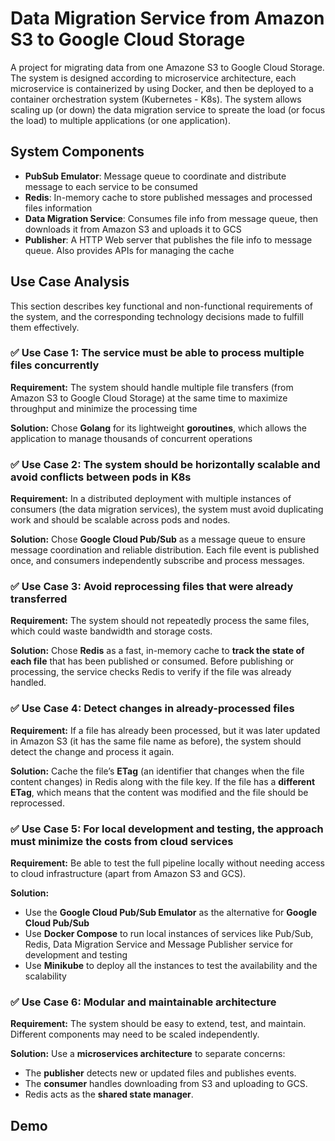 # Data Migration Service from Amazon S3 to Google Cloud Storage

A project for migrating data from one Amazone S3 to Google Cloud Storage. The system is designed according to microservice architecture, each microservice is containerized by using Docker, and then be deployed to a container orchestration system (Kubernetes - K8s). The system allows scaling up (or down) the data migration service to spreate the load (or focus the load) to multiple applications (or one application).



## System Components
- **PubSub Emulator**: Message queue to coordinate and distribute message to each service to be consumed
- **Redis**: In-memory cache to store published messages and processed files information
- **Data Migration Service**: Consumes file info from message queue, then downloads it from Amazon S3 and uploads it to GCS
- **Publisher**: A HTTP Web server that publishes the file info to message queue. Also provides APIs for managing the cache

## Use Case Analysis

This section describes key functional and non-functional requirements of the system, and the corresponding technology decisions made to fulfill them effectively.



### ✅ Use Case 1: The service must be able to process multiple files concurrently

**Requirement:**
The system should handle multiple file transfers (from Amazon S3 to Google Cloud Storage) at the same time to maximize throughput and minimize the processing time

**Solution:**
Chose **Golang** for its lightweight **goroutines**, which allows the application to manage thousands of concurrent operations



### ✅ Use Case 2: The system should be horizontally scalable and avoid conflicts between pods in K8s

**Requirement:**
In a distributed deployment with multiple instances of consumers (the data migration services), the system must avoid duplicating work and should be scalable across pods and nodes.

**Solution:**
Chose **Google Cloud Pub/Sub** as a message queue to ensure message coordination and reliable distribution. Each file event is published once, and consumers independently subscribe and process messages.



### ✅ Use Case 3: Avoid reprocessing files that were already transferred

**Requirement:**
The system should not repeatedly process the same files, which could waste bandwidth and storage costs.

**Solution:**
Chose **Redis** as a fast, in-memory cache to **track the state of each file** that has been published or consumed. Before publishing or processing, the service checks Redis to verify if the file was already handled.



### ✅ Use Case 4: Detect changes in already-processed files

**Requirement:**
If a file has already been processed, but it was later updated in Amazon S3 (it has the same file name as before), the system should detect the change and process it again.

**Solution:**
Cache the file’s **ETag** (an identifier that changes when the file content changes) in Redis along with the file key. If the file has a **different ETag**, which means that the content was modified and the file should be reprocessed.



### ✅ Use Case 5: For local development and testing, the approach must minimize the costs from cloud services

**Requirement:**
Be able to test the full pipeline locally without needing access to cloud infrastructure (apart from Amazon S3 and GCS).

**Solution:**
- Use the **Google Cloud Pub/Sub Emulator** as the alternative for **Google Cloud Pub/Sub**
- Use **Docker Compose** to run local instances of services like Pub/Sub, Redis, Data Migration Service and Message Publisher service for development and testing
- Use **Minikube** to deploy all the instances to test the availability and the scalability


### ✅ Use Case 6: Modular and maintainable architecture

**Requirement:**
The system should be easy to extend, test, and maintain. Different components may need to be scaled independently.

**Solution:**
Use a **microservices architecture** to separate concerns:
- The **publisher** detects new or updated files and publishes events.
- The **consumer** handles downloading from S3 and uploading to GCS.
- Redis acts as the **shared state manager**.


## Demo



